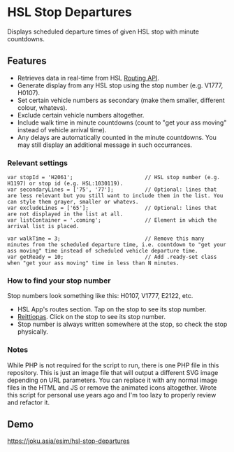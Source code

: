 # HSL Stop Departures

Displays scheduled departure times of given HSL stop with minute countdowns.

## Features
- Retrieves data in real-time from HSL [Routing API](https://digitransit.fi/en/developers/apis/1-routing-api/).
- Generate display from any HSL stop using the stop number (e.g. V1777, H0107).
- Set certain vehicle numbers as secondary (make them smaller, different colour, whatevs).
- Exclude certain vehicle numbers altogether.
- Include walk time in minute countdowns (count to "get your ass moving" instead of vehicle arrival time).
- Any delays are automatically counted in the minute countdowns. You may still display an additional message in such occurrances.

### Relevant settings
```
var stopId = 'H2061';                       // HSL stop number (e.g. H1197) or stop id (e.g. HSL:1030119). 
var secondaryLines = ['75', '77'];          // Optional: lines that are less relevant but you still want to include them in the list. You can style them grayer, smaller or whatevs.
var excludeLines = ['65'];                  // Optional: lines that are not displayed in the list at all.
var listContainer = '.coming';              // Element in which the arrival list is placed.

var walkTime = 3;                           // Remove this many minutes from the scheduled departure time, i.e. countdown to "get your ass moving" time instead of scheduled vehicle departure time.
var getReady = 10;                          // Add .ready-set class when "get your ass moving" time in less than N minutes.
```

### How to find your stop number

Stop numbers look something like this: H0107, V1777, E2122, etc.
- HSL App's routes section. Tap on the stop to see its stop number.
- [Reittiopas](https://reittiopas.hsl.fi). Click on the stop to see its stop number.
- Stop number is always written somewhere at the stop, so check the stop physically.

### Notes

While PHP is not required for the script to run, there is one PHP file in this repository. This is just an image file that will output a different SVG image depending on URL parameters. You can replace it with any normal image files in the HTML and JS or remove the animated icons altogether. Wrote this script for personal use years ago and I'm too lazy to properly review and refactor it.

## Demo

https://joku.asia/esim/hsl-stop-departures
